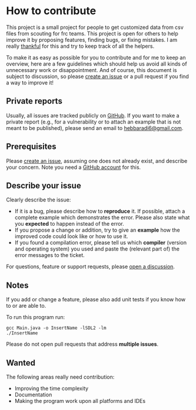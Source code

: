 # How to contribute

This project is a small project for people to get customized data from csv files from scouting for frc teams. This project is open for others to help improve it by proposing features, finding bugs, or fixing  mistakes. I am really [thankful](https://github.com/nlohmann/json/blob/master/README.md#thanks) for this and try to keep track of all the helpers.

To make it as easy as possible for you to contribute and for me to keep an overview, here are a few guidelines which should help us avoid all kinds of unnecessary work or disappointment. And of course, this document is subject to discussion, so please [create an issue](https://github.com/Neo-Aditya-s-personal-projects/ScoutRadioz-Data-Calculation/issues/new/choose) or a pull request if you find a way to improve it!

## Private reports

Usually, all issues are tracked publicly on [GitHub](https://github.com/Neo-Aditya-s-personal-projects/ScoutRadioz-Data-Calculation/issues). If you want to make a private report (e.g., for a vulnerability or to attach an example that is not meant to be published), please send an email to <hebbaradi6@gmail.com>.

## Prerequisites

Please [create an issue](https://github.com/Neo-Aditya-s-personal-projects/ScoutRadioz-Data-Calculation/issues/new/choose), assuming one does not already exist, and describe your concern. Note you need a [GitHub account](https://github.com/signup/free) for this.

## Describe your issue

Clearly describe the issue:

- If it is a bug, please describe how to **reproduce** it. If possible, attach a complete example which demonstrates the error. Please also state what you **expected** to happen instead of the error.
- If you propose a change or addition, try to give an **example** how the improved code could look like or how to use it.
- If you found a compilation error, please tell us which **compiler** (version and operating system) you used and paste the (relevant part of) the error messages to the ticket.

For questions, feature or support requests, please [open a discussion](https://github.com/Neo-Aditya-s-personal-projects/ScoutRadioz-Data-Calculation/discussions/new).

## Notes

   If you add or change a feature, please also add unit tests if you know how to or are able to.

   To run this program run:

   ```
   gcc Main.java -o InsertName -lSDL2 -lm
   ./InsertName 
   ```
   
   Please do not open pull requests that address **multiple issues**.

## Wanted

The following areas really need contribution:

- Improving the time complexity
- Documentation
- Making the program work upon all platforms and IDEs